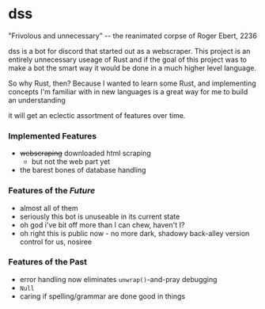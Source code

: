 # dss

"Frivolous and unnecessary" -- the reanimated corpse of Roger Ebert, 2236

dss is a bot for discord that started out as a webscraper. This project is an entirely unnecessary useage of Rust and if
the goal of this project was to make a bot the smart way it would be done in a much higher level language.

So why Rust, then? Because I wanted to learn some Rust, and implementing concepts I'm familiar with in new languages is
a great way for me to build an understanding

it will get an eclectic assortment of features over time.

### Implemented Features

* ~~webscraping~~ downloaded html scraping
  * but not the web part yet
* the barest bones of database handling

### Features of the *Future*

* almost all of them
* seriously this bot is unuseable in its current state
* oh god i've bit off more than I can chew, haven't I?
* oh right this is public now - no more dark, shadowy back-alley version control for us, nosiree

### Features of the Past

* error handling now eliminates `unwrap()`-and-pray debugging
* `Null`
* caring if spelling/grammar are done good in things